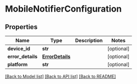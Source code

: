 # MobileNotifierConfiguration

## Properties
Name | Type | Description | Notes
------------ | ------------- | ------------- | -------------
**device_id** | **str** |  | [optional] 
**error_details** | [**ErrorDetails**](ErrorDetails.md) |  | [optional] 
**platform** | **str** |  | [optional] 

[[Back to Model list]](../README.md#documentation-for-models) [[Back to API list]](../README.md#documentation-for-api-endpoints) [[Back to README]](../README.md)


